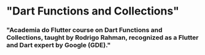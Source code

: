 # "Dart Functions and Collections"

### "Academia do Flutter course on Dart Functions and Collections, taught by Rodrigo Rahman, recognized as a Flutter and Dart expert by Google (GDE)."
